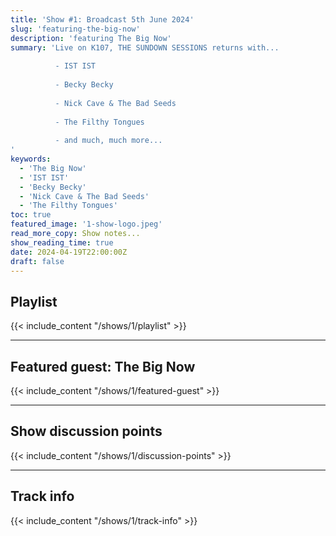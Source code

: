 ```yaml
---
title: 'Show #1: Broadcast 5th June 2024'
slug: 'featuring-the-big-now'
description: 'featuring The Big Now'
summary: 'Live on K107, THE SUNDOWN SESSIONS returns with...
 
          - IST IST
                    
          - Becky Becky 
          
          - Nick Cave & The Bad Seeds
          
          - The Filthy Tongues
          
          - and much, much more...
'
keywords: 
  - 'The Big Now'
  - 'IST IST'
  - 'Becky Becky'
  - 'Nick Cave & The Bad Seeds'
  - 'The Filthy Tongues'
toc: true
featured_image: '1-show-logo.jpeg'
read_more_copy: Show notes...
show_reading_time: true
date: 2024-04-19T22:00:00Z
draft: false
---
```


## Playlist
{{< include_content "/shows/1/playlist" >}}

---

## Featured guest: The Big Now
{{< include_content "/shows/1/featured-guest" >}}

---

## Show discussion points
{{< include_content "/shows/1/discussion-points" >}}

---

## Track info
{{< include_content "/shows/1/track-info" >}}
